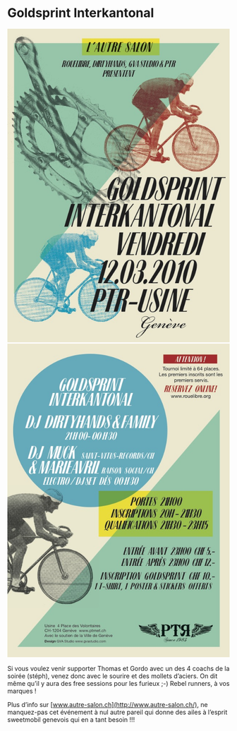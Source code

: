# Goldsprint Interkantonal

![flyer_goldsprint](./media/flyer_goldsprint.jpg)
![flyer_goldsprint2](./media/flyer_goldsprint2.jpg)

Si vous voulez venir supporter Thomas et Gordo avec un des 4 coachs de la soirée (stéph), venez donc avec le sourire et des mollets d’aciers. On dit même qu’il y aura des free sessions pour les furieux ;-) Rebel runners, à vos marques !

Plus d’info sur [www.autre-salon.ch](http://www.autre-salon.ch/), ne manquez-pas cet événement à nul autre pareil qui donne des ailes à l’esprit sweetmobil genevois qui en a tant besoin !!!
